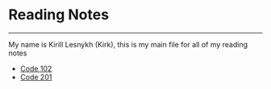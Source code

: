 # Reading Notes

---

My name is Kirill Lesnykh (Kirk), this is my main file for all of my reading notes

- [Code 102](/reading-notes/code-102/tableofcontents)
- [Code 201](/reading-notes/code-201/tableofcontents)
